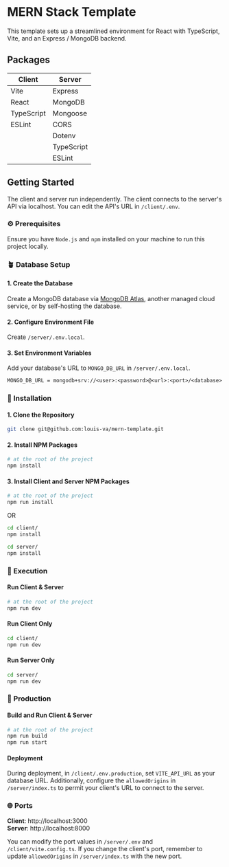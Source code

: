 # MERN Stack Template

This template sets up a streamlined environment for React with TypeScript, Vite, and an Express / MongoDB backend.

## Packages

| Client      | Server    |
|-------------|-----------|
| Vite        | Express   |
| React       | MongoDB   |
| TypeScript  | Mongoose  |
| ESLint      | CORS      |
|             | Dotenv    |
|             | TypeScript|
|             | ESLint    |


## Getting Started

The client and server run independently. The client connects to the server's API via localhost. You can edit the API's URL in `/client/.env`.

### ⚙️ Prerequisites

Ensure you have `Node.js` and `npm` installed on your machine to run this project locally.

### 🪴 Database Setup

#### 1. Create the Database
Create a MongoDB database via [MongoDB Atlas](https://www.mongodb.com/atlas), another managed cloud service, or by self-hosting the database.

#### 2. Configure Environment File
Create `/server/.env.local`.

#### 3. Set Environment Variables
Add your database's URL to `MONGO_DB_URL` in `/server/.env.local`.
```txt
MONGO_DB_URL = mongodb+srv://<user>:<password>@<url>:<port>/<database>
```

### 💾 Installation

#### 1. Clone the Repository
```sh
git clone git@github.com:louis-va/mern-template.git
```

#### 2. Install NPM Packages
```sh
# at the root of the project
npm install
```

#### 3. Install Client and Server NPM Packages
```sh
# at the root of the project
npm run install
```
OR
```sh
cd client/
npm install
```
```sh
cd server/
npm install
```

### 🚀 Execution

#### Run Client & Server
```sh
# at the root of the project
npm run dev
```

#### Run Client Only
```sh
cd client/
npm run dev
```

#### Run Server Only
```sh
cd server/
npm run dev
```

### 🚚 Production

#### Build and Run Client & Server
```sh
# at the root of the project
npm run build
npm run start
```

#### Deployment
During deployment, in `/client/.env.production`, set `VITE_API_URL` as your database URL. Additionally, configure the `allowedOrigins` in `/server/index.ts` to permit your client's URL to connect to the server.

### 🌐 Ports
**Client**: http://localhost:3000 <br>
**Server**: http://localhost:8000

You can modify the port values in `/server/.env` and `/client/vite.config.ts`. If you change the client's port, remember to update `allowedOrigins` in `/server/index.ts` with the new port.
